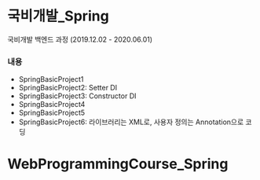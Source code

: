 # 국비개발_Spring       
국비개발 백엔드 과정 (2019.12.02 - 2020.06.01)      
    
### 내용  
 - SpringBasicProject1    
 - SpringBasicProject2: Setter DI      
 - SpringBasicProject3: Constructor DI      
 - SpringBasicProject4     
 - SpringBasicProject5     
 - SpringBasicProject6: 라이브러리는 XML로, 사용자 정의는 Annotation으로 코딩   
       
# WebProgrammingCourse_Spring        